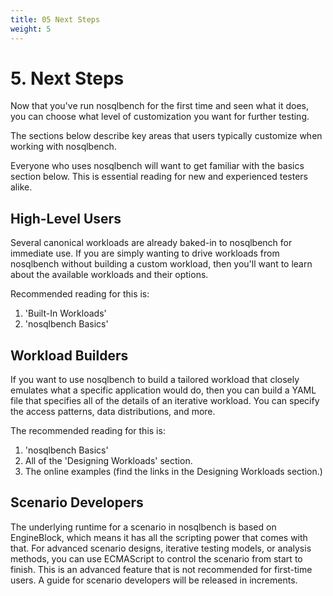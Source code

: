 ```yaml
---
title: 05 Next Steps
weight: 5
---
```


# 5. Next Steps

Now that you've run nosqlbench for the first time and seen what it does, you can choose what level of customization you want for further testing.

The sections below describe key areas that users typically customize when working with nosqlbench.

Everyone who uses nosqlbench will want to get familiar with the basics section below. This is essential reading for new and experienced testers alike.

## High-Level Users

Several canonical workloads are already baked-in to nosqlbench for immediate use. If you are simply wanting to drive workloads from nosqlbench without building a custom workload, then you'll want to learn about the available workloads and their options.

Recommended reading for this is:
1. 'Built-In Workloads'
2. 'nosqlbench Basics'

## Workload Builders

If you want to use nosqlbench to build a tailored workload that closely emulates what a specific application would do, then you can build a YAML file that specifies all of the details of an iterative workload. You can specify the access patterns, data distributions, and more.

The recommended reading for this is:

1. 'nosqlbench Basics'
2. All of the 'Designing Workloads' section.
3. The online examples (find the links in the Designing Workloads section.)

## Scenario Developers

The underlying runtime for a scenario in nosqlbench is based on EngineBlock,
which means it has all the scripting power that comes with that. For advanced scenario designs, iterative testing models, or analysis methods, you can use ECMAScript to control the scenario from start to finish. This is an advanced feature that is not recommended for first-time users. A guide for scenario developers will be released in increments.
